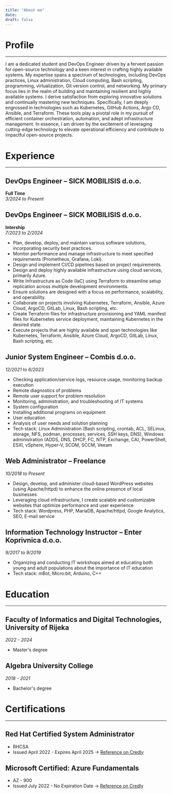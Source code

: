 ```yaml
---
title: "About me"
date: 
draft: false
---
```


# Profile
---
I am a dedicated student and DevOps Engineer driven by a fervent passion for open-source technology and a keen interest in crafting highly available systems. My expertise spans a spectrum of technologies, including DevOps practices, Linux administration, Cloud computing, Bash scripting, programming, virtualization, Git version control, and networking. My primary focus lies in the realm of building and maintaining resilient and highly available systems. I derive satisfaction from exploring innovative solutions and continually mastering new techniques. Specifically, I am deeply engrossed in technologies such as Kubernetes, GitHub Actions, Argo CD, Ansible, and Terraform. These tools play a pivotal role in my pursuit of efficient container orchestration, automation, and adept infrastructure management. In essence, I am driven by the excitement of leveraging cutting-edge technology to elevate operational efficiency and contribute to impactful open-source projects.

# Experience
---

## DevOps Engineer – SICK MOBILISIS d.o.o.
**Full Time**  
*3/2024 to Present*

## DevOps Engineer – SICK MOBILISIS d.o.o.
**Intership**  
*7/2023 to 2/2024*
- Plan, develop, deploy, and maintain various software solutions, incorporating security best practices.
- Monitor performance and manage infrastructure to meet specified requirements (Prometheus, Grafana, Loki).
- Design and implement CI/CD pipelines based on project requirements.
- Design and deploy highly available infrastructure using cloud services, primarily Azure.
- Write Infrastructure as Code (IaC) using Terraform to streamline setup replication across multiple development environments.
- Ensure solutions are designed with a focus on performance, scalability, and operability.
- Collaborate on projects involving Kubernetes, Terraform, Ansible, Azure Cloud, ArgoCD, GitLab, Linux, Bash scripting, etc.
- Create Terraform files for infrastructure provisioning and YAML manifest files for Kubernetes service deployment, maintaining Kubernetes in the desired state.
- Execute projects that are highly available and span technologies like Kubernetes, Terraform, Ansible, Azure Cloud, ArgoCD, GitLab, Linux, Bash scripting, etc.

## Junior System Engineer – Combis d.o.o.
*12/2021 to 6/2023*
- Checking application/service logs, resource usage, monitoring backup execution
- Remote diagnostics of problems
- Remote user support for problem resolution
- Monitoring, administration, and troubleshooting of IT systems
- System configuration
- Installing additional programs on equipment
- User education
- Analysis of user needs and solution planning
- Tech stack: Linux Administration (Bash scripting, crontab, ACL, SELinux, storage, NFS, podman, processes, services, SSH keys, DNS), Windows administration (ADDS, DNS, DHCP, FC, NTP, Exchange, CA), PowerShell, ESXI, vSphere, Hyper-V, SCOM, SCCM, Veeam


## Web Administrator – Freelance
*10/2018 to Present*
- Design, develop, and administer cloud-based WordPress websites (using Apache/httpd) to enhance the online presence of local businesses
- Leveraging cloud infrastructure, I create scalable and customizable websites that optimize performance and user experience
- Tech stack: Wordpress, PHP, MariaDB, Apache/httpd, Google Analytics, SEO, E-mail service


## Information Technology Instructor – Enter Koprivnica d.o.o.
*9/2017 to 9/2019*
- Organizing and conducting IT workshops aimed at educating both young and adult populations about the importance of IT education
- Tech stack: mBot, Micro:bit, Arduino, C++

# Education
---

## Faculty of Informatics and Digital Technologies, University of Rijeka
*2022 - 2024*
- Master's degree

## Algebra University College
*2018 - 2021*
- Bachelor's degree

# Certifications
---

## Red Hat Certified System Administrator
- RHCSA
- Issued April 2022 - Expires April 2025 -> [Reference on Credly](https://www.credly.com/badges/00733b40-0d36-48cc-94b0-363368f49a2d/public_url)  

## Microsoft Certified: Azure Fundamentals
- AZ - 900
- Issued July 2022 - No Expiration Date -> [Reference on Credly](https://www.credly.com/badges/8982b5e9-72f2-4312-ad69-6b31375a60d6/public_url)  
